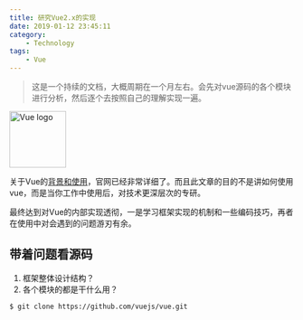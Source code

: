 ```yaml
---
title: 研究Vue2.x的实现
date: 2019-01-12 23:45:11
category:
    - Technology
tags:
    - Vue
---
```


> 这是一个持续的文档，大概周期在一个月左右。会先对vue源码的各个模块进行分析，然后逐个去按照自己的理解实现一遍。

<img width="100" src="https://vuejs.org/images/logo.png" alt="Vue logo">

关于Vue的[背景和使用](https://cn.vuejs.org/)，官网已经非常详细了。而且此文章的目的不是讲如何使用vue，而是当你工作中使用后，对技术更深层次的专研。

最终达到对Vue的内部实现透彻，一是学习框架实现的机制和一些编码技巧，再者在使用中对会遇到的问题游刃有余。

## 带着问题看源码

1. 框架整体设计结构？
2. 各个模块的都是干什么用？

```base
$ git clone https://github.com/vuejs/vue.git
```

<!-- more -->